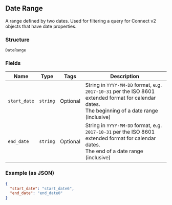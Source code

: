 ## Date Range

A range defined by two dates. Used for filtering a query for Connect v2
objects that have date properties.

### Structure

`DateRange`

### Fields

| Name | Type | Tags | Description |
|  --- | --- | --- | --- |
| `start_date` | `string` | Optional | String in `YYYY-MM-DD` format, e.g. `2017-10-31` per the ISO 8601<br>extended format for calendar dates.<br>The beginning of a date range (inclusive) |
| `end_date` | `string` | Optional | String in `YYYY-MM-DD` format, e.g. `2017-10-31` per the ISO 8601<br>extended format for calendar dates.<br>The end of a date range (inclusive) |

### Example (as JSON)

```json
{
  "start_date": "start_date6",
  "end_date": "end_date0"
}
```

